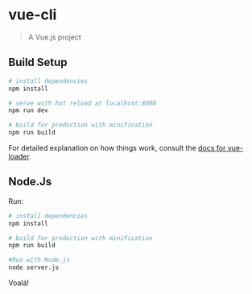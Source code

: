 # vue-cli

> A Vue.js project

## Build Setup

``` bash
# install dependencies
npm install

# serve with hot reload at localhost:8080
npm run dev

# build for production with minification
npm run build
```

For detailed explanation on how things work, consult the [docs for vue-loader](http://vuejs.github.io/vue-loader).

## Node.Js

Run:

``` bash
# install dependencies
npm install

# build for production with minification
npm run build

#Run with Node.js
node server.js
```
Voalá!
